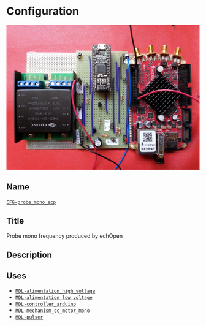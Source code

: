 # Configuration
![](viewme.jpg)

## Name
[`CFG-probe_mono_ecp`]()

## Title
Probe mono frequency produced by echOpen

## Description

## Uses
* [`MDL-alimentation_high_voltage`](../../modules/MDL-alimentation_high_voltage)
* [`MDL-alimentation_low_voltage`](../../modules/MDL-alimentation_low_voltage)
* [`MDL-controller_arduino`](../../modules/MDL-controller_arduino)
* [`MDL-mechanism_cc_motor_mono`](../../modules/MDL-mechanism_cc_motor_mono)
* [`MDL-pulser`](../../modules/MDL-pulser)

